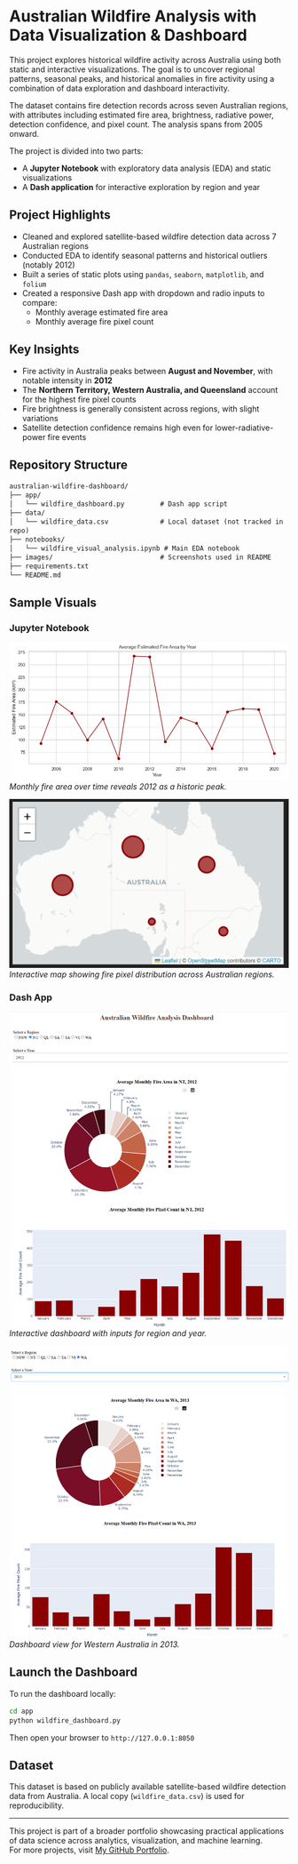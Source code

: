 # Australian Wildfire Analysis with Data Visualization & Dashboard

This project explores historical wildfire activity across Australia using both static and interactive visualizations. The goal is to uncover regional patterns, seasonal peaks, and historical anomalies in fire activity using a combination of data exploration and dashboard interactivity.

The dataset contains fire detection records across seven Australian regions, with attributes including estimated fire area, brightness, radiative power, detection confidence, and pixel count. The analysis spans from 2005 onward.

The project is divided into two parts:
- A **Jupyter Notebook** with exploratory data analysis (EDA) and static visualizations
- A **Dash application** for interactive exploration by region and year


## Project Highlights

- Cleaned and explored satellite-based wildfire detection data across 7 Australian regions
- Conducted EDA to identify seasonal patterns and historical outliers (notably 2012)
- Built a series of static plots using `pandas`, `seaborn`, `matplotlib`, and `folium`
- Created a responsive Dash app with dropdown and radio inputs to compare:
  - Monthly average estimated fire area
  - Monthly average fire pixel count


## Key Insights

- Fire activity in Australia peaks between **August and November**, with notable intensity in **2012**
- The **Northern Territory, Western Australia, and Queensland** account for the highest fire pixel counts
- Fire brightness is generally consistent across regions, with slight variations
- Satellite detection confidence remains high even for lower-radiative-power fire events


## Repository Structure

```
australian-wildfire-dashboard/
├── app/
│   └── wildfire_dashboard.py         # Dash app script
├── data/
│   └── wildfire_data.csv             # Local dataset (not tracked in repo)
├── notebooks/
│   └── wildfire_visual_analysis.ipynb # Main EDA notebook
├── images/                           # Screenshots used in README
├── requirements.txt
└── README.md
```


##  Sample Visuals

### Jupyter Notebook

![Time Series Plot](images/notebook_time_series_plot.png)
*Monthly fire area over time reveals 2012 as a historic peak.*

![Folium Map](images/notebook_folium_map.png)
*Interactive map showing fire pixel distribution across Australian regions.*

### Dash App

![Default Dashboard](images/dashboard_default_view.png)
*Interactive dashboard with inputs for region and year.*

![Region Example](images/dashboard_wa_2013.png)
*Dashboard view for Western Australia in 2013.*


## Launch the Dashboard

To run the dashboard locally:

```bash
cd app
python wildfire_dashboard.py
```
Then open your browser to `http://127.0.0.1:8050`


## Dataset

This dataset is based on publicly available satellite-based wildfire detection data from Australia. A local copy (`wildfire_data.csv`) is used for reproducibility.

---

This project is part of a broader portfolio showcasing practical applications of data science across analytics, visualization, and machine learning.  
For more projects, visit [My GitHub Portfolio](https://github.com/dataworksbyj).

